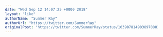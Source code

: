 ```yaml
---
date: "Wed Sep 12 14:07:25 +0000 2018"
layout: "like"
authorName: "Summer Ray"
authorUrl: "https://twitter.com/SummerRay"
originalPost: "https://twitter.com/SummerRay/status/1039878149838970881"
---
```

